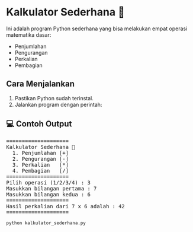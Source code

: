 # Kalkulator Sederhana 🐍

Ini adalah program Python sederhana yang bisa melakukan empat operasi matematika dasar:

- Penjumlahan
- Pengurangan
- Perkalian
- Pembagian

## Cara Menjalankan

1. Pastikan Python sudah terinstal.
2. Jalankan program dengan perintah:

## 💻 Contoh Output

<pre>==================== 
Kalkulator Sederhana 🐍
  1. Penjumlahan [+] 
  2. Pengurangan [-] 
  3. Perkalian   [*] 
  4. Pembagian   [/] 
==================== 
Pilih operasi (1/2/3/4) : 3 
Masukkan bilangan pertama : 7 
Masukkan bilangan kedua : 6 
==================== 
Hasil perkalian dari 7 x 6 adalah : 42 
==================== 
</pre>

```bash
python kalkulator_sederhana.py
